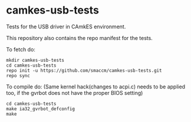 camkes-usb-tests
===============

Tests for the USB driver in CAmkES environment.

This repository also contains the repo manifest for the tests.

To fetch do:

    mkdir camkes-usb-tests
    cd camkes-usb-tests
    repo init -u https://github.com/smaccm/camkes-usb-tests.git
    repo sync

To compile do:
(Same kernel hack(changes to acpi.c) needs to be applied too, if the gvrbot does
 not have the proper BIOS setting)

    cd camkes-usb-tests
    make ia32_gvrbot_defconfig
    make

